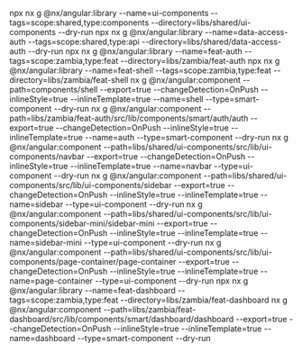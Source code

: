 npx nx g @nx/angular:library --name=ui-components --tags=scope:shared,type:components --directory=libs/shared/ui-components --dry-run
npx nx g @nx/angular:library --name=data-access-auth --tags=scope:shared,type:api --directory=libs/shared/data-access-auth --dry-run
npx nx g @nx/angular:library --name=feat-auth --tags=scope:zambia,type:feat --directory=libs/zambia/feat-auth
npx nx g @nx/angular:library --name=feat-shell --tags=scope:zambia,type:feat --directory=libs/zambia/feat-shell
nx g @nx/angular:component --path=components/shell --export=true --changeDetection=OnPush --inlineStyle=true --inlineTemplate=true --name=shell --type=smart-component --dry-run
nx g @nx/angular:component --path=libs/zambia/feat-auth/src/lib/components/smart/auth/auth --export=true --changeDetection=OnPush --inlineStyle=true --inlineTemplate=true --name=auth --type=smart-component --dry-run
nx g @nx/angular:component --path=libs/shared/ui-components/src/lib/ui-components/navbar --export=true --changeDetection=OnPush --inlineStyle=true --inlineTemplate=true --name=navbar --type=ui-component --dry-run
nx g @nx/angular:component --path=libs/shared/ui-components/src/lib/ui-components/sidebar --export=true --changeDetection=OnPush --inlineStyle=true --inlineTemplate=true --name=sidebar --type=ui-component --dry-run
nx g @nx/angular:component --path=libs/shared/ui-components/src/lib/ui-components/sidebar-mini/sidebar-mini --export=true --changeDetection=OnPush --inlineStyle=true --inlineTemplate=true --name=sidebar-mini --type=ui-component --dry-run
nx g @nx/angular:component --path=libs/shared/ui-components/src/lib/ui-components/page-container/page-container --export=true --changeDetection=OnPush --inlineStyle=true --inlineTemplate=true --name=page-container --type=ui-component --dry-run
npx nx g @nx/angular:library --name=feat-dashboard --tags=scope:zambia,type:feat --directory=libs/zambia/feat-dashboard
nx g @nx/angular:component --path=libs/zambia/feat-dashboard/src/lib/components/smart/dashboard/dashboard --export=true --changeDetection=OnPush --inlineStyle=true --inlineTemplate=true --name=dashboard --type=smart-component --dry-run
